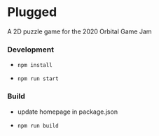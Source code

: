 # Plugged

A 2D puzzle game for the 2020 Orbital Game Jam

### Development

* `npm install`

* `npm run start`

### Build

* update homepage in package.json

* `npm run build`